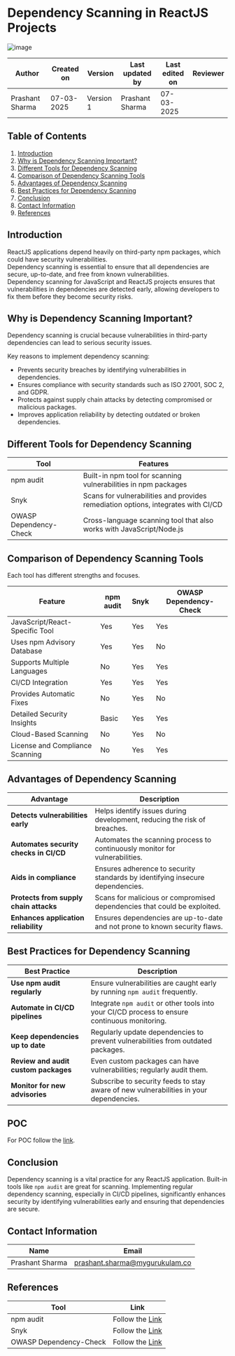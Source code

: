 # Dependency Scanning in ReactJS Projects
![image](https://github.com/user-attachments/assets/6f68d93c-23ef-4639-b954-faf39df695e7)


| **Author**            | **Created on** | **Version** | **Last updated by**       | **Last edited on** | **Reviewer** |
|-----------------------|----------------|-------------|----------------------------|---------------------|-------------------|
| Prashant Sharma      | 07-03-2025       | Version 1 | Prashant Sharma         | 07-03-2025       |   |


## Table of Contents  

1. [Introduction](#introduction)  
2. [Why is Dependency Scanning Important?](#why-is-dependency-scanning-important)  
3. [Different Tools for Dependency Scanning](#different-tools-for-dependency-scanning)  
4. [Comparison of Dependency Scanning Tools](#comparison-of-dependency-scanning-tools)  
5. [Advantages of Dependency Scanning](#advantages-of-dependency-scanning)  
6. [Best Practices for Dependency Scanning](#best-practices-for-dependency-scanning)  
7. [Conclusion](#conclusion)
8. [Contact Information](#contact-information)  
9. [References](#references)  

## Introduction  
ReactJS applications depend heavily on third-party npm packages, which could have security vulnerabilities.  
Dependency scanning is essential to ensure that all dependencies are secure, up-to-date, and free from known vulnerabilities.  
Dependency scanning for JavaScript and ReactJS projects ensures that vulnerabilities in dependencies are detected early, allowing developers to fix them before they become security risks.


## Why is Dependency Scanning Important?  
Dependency scanning is crucial because vulnerabilities in third-party dependencies can lead to serious security issues.

Key reasons to implement dependency scanning:
- Prevents security breaches by identifying vulnerabilities in dependencies.
- Ensures compliance with security standards such as ISO 27001, SOC 2, and GDPR.
- Protects against supply chain attacks by detecting compromised or malicious packages.
- Improves application reliability by detecting outdated or broken dependencies.

## Different Tools for Dependency Scanning  

| Tool | Features |
|------|----------|
| npm audit | Built-in npm tool for scanning vulnerabilities in npm packages |
| Snyk | Scans for vulnerabilities and provides remediation options, integrates with CI/CD |
| OWASP Dependency-Check | Cross-language scanning tool that also works with JavaScript/Node.js |


## Comparison of Dependency Scanning Tools  

Each tool has different strengths and focuses.

| Feature | npm audit | Snyk | OWASP Dependency-Check |
|---------|-----------|------|------------------------|
| JavaScript/React-Specific Tool | Yes | Yes | Yes | 
| Uses npm Advisory Database | Yes | Yes | No | 
| Supports Multiple Languages | No | Yes | Yes | 
| CI/CD Integration | Yes | Yes | Yes | 
| Provides Automatic Fixes | No | Yes | No | 
| Detailed Security Insights | Basic | Yes | Yes | 
| Cloud-Based Scanning | No | Yes | No | 
| License and Compliance Scanning | No | Yes | Yes | 


## Advantages of Dependency Scanning  

| **Advantage** | **Description** |  
|--------------|---------------|  
| **Detects vulnerabilities early** | Helps identify issues during development, reducing the risk of breaches. |  
| **Automates security checks in CI/CD** | Automates the scanning process to continuously monitor for vulnerabilities. |  
| **Aids in compliance** | Ensures adherence to security standards by identifying insecure dependencies. |  
| **Protects from supply chain attacks** | Scans for malicious or compromised dependencies that could be exploited. |  
| **Enhances application reliability** | Ensures dependencies are up-to-date and not prone to known security flaws. |  

## Best Practices for Dependency Scanning  

| **Best Practice** | **Description** |  
|------------------|----------------|  
| **Use npm audit regularly** | Ensure vulnerabilities are caught early by running `npm audit` frequently. |  
| **Automate in CI/CD pipelines** | Integrate `npm audit` or other tools into your CI/CD process to ensure continuous monitoring. |  
| **Keep dependencies up to date** | Regularly update dependencies to prevent vulnerabilities from outdated packages. |  
| **Review and audit custom packages** | Even custom packages can have vulnerabilities; regularly audit them. |  
| **Monitor for new advisories** | Subscribe to security feeds to stay aware of new vulnerabilities in your dependencies. |  

## POC
For POC follow the [link](https://github.com/username/project-repo/README.md).

## Conclusion  
Dependency scanning is a vital practice for any ReactJS application. Built-in tools like `npm audit` are great for scanning. Implementing regular dependency scanning, especially in CI/CD pipelines, significantly enhances security by identifying vulnerabilities early and ensuring that dependencies are secure.

## Contact Information  
| Name | Email |
|------|-------|
| Prashant Sharma | prashant.sharma@mygurukulam.co |

## References  
| Tool | Link |
|------|------|
| npm audit | Follow the [Link](https://docs.npmjs.com/cli/v7/commands/npm-audit) |
| Snyk | Follow the [Link](https://snyk.io/) |
| OWASP Dependency-Check | Follow the [Link](https://owasp.org/www-project-dependency-check/) |
